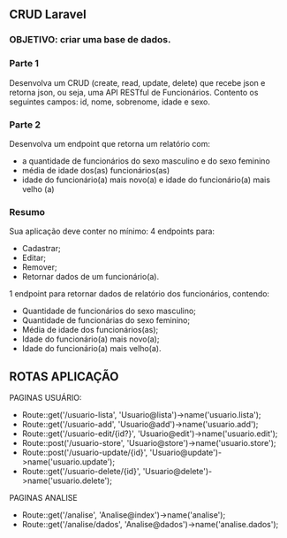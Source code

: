 ## CRUD Laravel

### OBJETIVO: criar uma base de dados.

### Parte 1

Desenvolva um CRUD (create, read, update, delete) que recebe json e retorna json, ou seja, uma API RESTful de Funcionários. Contento os seguintes campos: id, nome, sobrenome, idade e sexo.

### Parte 2

Desenvolva um endpoint que retorna um relatório com:

-   a quantidade de funcionários do sexo masculino e do sexo feminino
-   média de idade dos(as) funcionários(as)
-   idade do funcionário(a) mais novo(a) e idade do funcionário(a) mais velho (a)

### Resumo

Sua aplicação deve conter no mínimo:
4 endpoints para:

-   Cadastrar;
-   Editar;
-   Remover;
-   Retornar dados de um funcionário(a).

1 endpoint para retornar dados de relatório dos funcionários, contendo:

-   Quantidade de funcionários do sexo masculino;
-   Quantidade de funcionárias do sexo feminino;
-   Média de idade dos funcionários(as);
-   Idade do funcionário(a) mais novo(a);
-   Idade do funcionário(a) mais velho(a).

## ROTAS APLICAÇÃO

PAGINAS USUÁRIO:

-   Route::get('/usuario-lista', 'Usuario@lista')->name('usuario.lista');
-   Route::get('/usuario-add', 'Usuario@add')->name('usuario.add');
-   Route::get('/usuario-edit/{id?}', 'Usuario@edit')->name('usuario.edit');
-   Route::post('/usuario-store', 'Usuario@store')->name('usuario.store');
-   Route::post('/usuario-update/{id}', 'Usuario@update')->name('usuario.update');
-   Route::get('/usuario-delete/{id}', 'Usuario@delete')->name('usuario.delete');

PAGINAS ANALISE

-   Route::get('/analise', 'Analise@index')->name('analise');
-   Route::get('/analise/dados', 'Analise@dados')->name('analise.dados');
